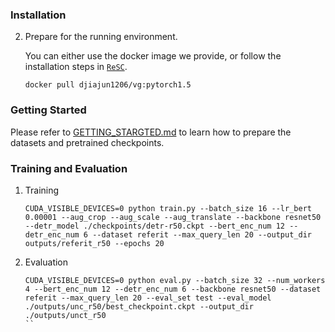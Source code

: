 

### Installation
2.  Prepare for the running environment. 

    You can either use the docker image we provide, or follow the installation steps in [`ReSC`](https://github.com/zyang-ur/ReSC). 

    ```
    docker pull djiajun1206/vg:pytorch1.5
    ```

### Getting Started

Please refer to [GETTING_STARGTED.md](docs/GETTING_STARTED.md) to learn how to prepare the datasets and pretrained checkpoints.

### Training and Evaluation

1.  Training
    ```
    CUDA_VISIBLE_DEVICES=0 python train.py --batch_size 16 --lr_bert 0.00001 --aug_crop --aug_scale --aug_translate --backbone resnet50 --detr_model ./checkpoints/detr-r50.ckpt --bert_enc_num 12 --detr_enc_num 6 --dataset referit --max_query_len 20 --output_dir outputs/referit_r50 --epochs 20
    ``` 

2.  Evaluation
    ```
    CUDA_VISIBLE_DEVICES=0 python eval.py --batch_size 32 --num_workers 4 --bert_enc_num 12 --detr_enc_num 6 --backbone resnet50 --dataset referit --max_query_len 20 --eval_set test --eval_model ./outputs/unc_r50/best_checkpoint.ckpt --output_dir ./outputs/unct_r50
    ``
